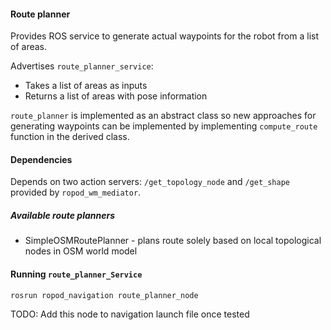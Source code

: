 #### Route planner

Provides ROS service to generate actual waypoints for the robot from a list of areas.

Advertises `route_planner_service`:
* Takes a list of areas as inputs
* Returns a list of areas with pose information

`route_planner` is implemented as an abstract class so new approaches for generating waypoints can be implemented by implementing `compute_route` function in the derived class.

#### Dependencies
Depends on two action servers: `/get_topology_node` and `/get_shape` provided by `ropod_wm_mediator`.

##### Available route planners
* SimpleOSMRoutePlanner - plans route solely based on local topological nodes in OSM world model 

#### Running `route_planner_Service`
```
rosrun ropod_navigation route_planner_node
```
TODO: Add this node to navigation launch file once tested
